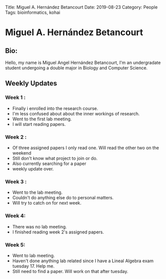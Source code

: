 Title: Miguel A. Hernández Betancourt 
Date: 2019-08-23
Category: People
Tags: bioinformatics, kohai 

# Miguel A. Hernández Betancourt

## Bio:

Hello, my name is Miguel Angel Hernández Betancourt, I'm an undergradate student undergoing a double major
in Biology and Computer Science. 

## Weekly Updates

### Week 1 : 

- Finally i enrolled into the research course.
- I'm less confused about about the inner workings of research.
- Went to the first lab meeting.
- I will start reading papers.

### Week 2 : 

- Of three assigned papers I only read one. Will read the other two on the weekend
- Still don't know what project to join or do.
- Also currently searching for a paper 
- weekly update over. 

### Week 3 :

- Went to the lab meeting.
- Couldn't do anything else do to personal matters.
- Will try to catch on for next week. 

### Week 4:
- There was no lab meeting.
- I finished reading week 2's assigned papers. 

### Week 5:
- Went to lab meeting. 
- Haven't done anything lab related since I have a Lineal Algebra exam tuesday 17. Help me.
- Still need to find a paper. Will work on that after tuesday.  

